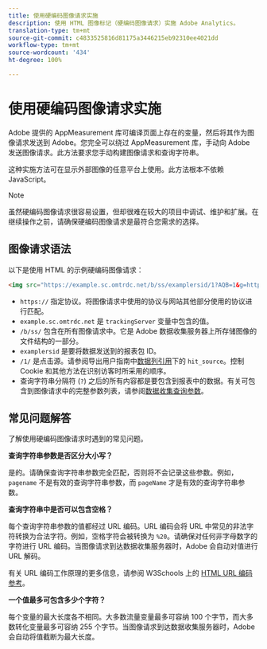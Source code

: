 ```yaml
---
title: 使用硬编码图像请求实施
description: 使用 HTML 图像标记（硬编码图像请求）实施 Adobe Analytics。
translation-type: tm+mt
source-git-commit: c4833525816d81175a3446215eb92310ee4021dd
workflow-type: tm+mt
source-wordcount: '434'
ht-degree: 100%

---
```



# 使用硬编码图像请求实施

Adobe 提供的 AppMeasurement 库可编译页面上存在的变量，然后将其作为图像请求发送到 Adobe。您完全可以绕过 AppMeasurement 库，手动向 Adobe 发送图像请求。此方法要求您手动构建图像请求和查询字符串。

这种实施方法可在显示外部图像的任意平台上使用。此方法根本不依赖 JavaScript。

>[!NOTE]
>
> 虽然硬编码图像请求很容易设置，但却很难在较大的项目中调试、维护和扩展。在继续操作之前，请确保硬编码图像请求是最符合您需求的选择。

## 图像请求语法

以下是使用 HTML 的示例硬编码图像请求：

```html
<img src="https://example.sc.omtrdc.net/b/ss/examplersid/1?AQB=1&g=http%3A%2F%2Fexample.com&pageName=Example%20hardcoded%20hit&v1=Example%20value&AQE=1"/>
```

* `https://` 指定协议。将图像请求中使用的协议与网站其他部分使用的协议进行匹配。
* `example.sc.omtrdc.net` 是 `trackingServer` 变量中包含的值。
* `/b/ss/` 包含在所有图像请求中。它是 Adobe 数据收集服务器上所存储图像的文件结构的一部分。
* `examplersid` 是要将数据发送到的报表包 ID。
* `/1/` 是点击源。请参阅导出用户指南中[数据列引用](../../export/analytics-data-feed/c-df-contents/datafeeds-reference.md)下的 `hit_source`。控制 Cookie 和其他方法在识别访客时所采用的顺序。
* 查询字符串分隔符 (`?`) 之后的所有内容都是要包含到报表中的数据。有关可包含到图像请求中的完整参数列表，请参阅[数据收集查询参数](../validate/query-parameters.md)。

## 常见问题解答

了解使用硬编码图像请求时遇到的常见问题。

**查询字符串参数是否区分大小写？**

是的。请确保查询字符串参数完全匹配，否则将不会记录这些参数。例如，`pagename` 不是有效的查询字符串参数，而 `pageName` 才是有效的查询字符串参数。

**查询字符串中是否可以包含空格？**

每个查询字符串参数的值都经过 URL 编码。URL 编码会将 URL 中常见的非法字符转换为合法字符。例如，空格字符会被转换为 `%20`。请确保对任何非字母数字的字符进行 URL 编码。当图像请求到达数据收集服务器时，Adobe 会自动对值进行 URL 解码。

有关 URL 编码工作原理的更多信息，请参阅 W3Schools 上的 [HTML URL 编码参考](https://www.w3schools.com/tags/ref_urlencode.asp)。

**一个值最多可包含多少个字符？**

每个变量的最大长度各不相同。大多数流量变量最多可容纳 100 个字节，而大多数转化变量最多可容纳 255 个字节。当图像请求到达数据收集服务器时，Adobe 会自动将值截断为最大长度。

